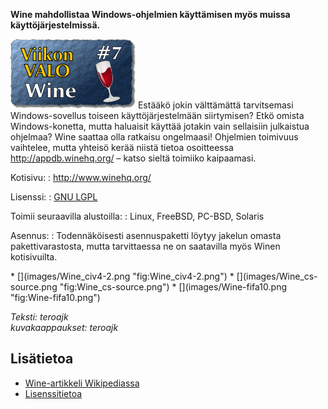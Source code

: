 <!--
Title: Wine
Week: 1x07
Number: 7
Date: 2011/02/14
Pageimage: valo7-Wine.png
Tags: Emulaattori,Järjestelmä,FreeBSD,Linux,PC-BSD,Solaris
-->

**Wine mahdollistaa Windows-ohjelmien käyttämisen myös muissa
käyttöjärjestelmissä.**

![](images/valo7-Wine.png "fig:valo7-Wine.png") Estääkö jokin välttämättä
tarvitsemasi Windows-sovellus toiseen käyttöjärjestelmään siirtymisen?
Etkö omista Windows-konetta, mutta haluaisit käyttää jotakin vain
sellaisiin julkaistua ohjelmaa? Wine saattaa olla ratkaisu ongelmaasi!
Ohjelmien toimivuus vaihtelee, mutta yhteisö kerää niistä tietoa
osoitteessa <http://appdb.winehq.org/> – katso sieltä toimiiko
kaipaamasi.

Kotisivu:
:    <http://www.winehq.org/>

Lisenssi:
:    [GNU LGPL](GNU_LGPL)

Toimii seuraavilla alustoilla:
:    Linux, FreeBSD, PC-BSD, Solaris

Asennus:
:    Todennäköisesti asennuspaketti löytyy jakelun omasta pakettivarastosta, mutta tarvittaessa ne on saatavilla myös Winen kotisivuilta.

<div class="psgallery" markdown="1">
* [](images/Wine_civ4-2.png "fig:Wine_civ4-2.png")
* [](images/Wine_cs-source.png "fig:Wine_cs-source.png")
* [](images/Wine-fifa10.png "fig:Wine-fifa10.png")
</div>

*Teksti: teroajk* <br />
*kuvakaappaukset: teroajk*

Lisätietoa
----------

-   [Wine-artikkeli Wikipediassa](http://fi.wikipedia.org/wiki/Wine "wikilink")
-   [Lisenssitietoa](http://wiki.winehq.org/Licensing "wikilink")
